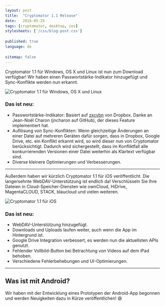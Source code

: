 ```yaml
---
layout: post
title:  "Cryptomator 1.1 Release"
date:   2016-05-25
tags: [cryptomator, desktop, ios]
stylesheets: ['/css/blog-post.css']

published: true
language: de

sitemap: false
---
```

Cryptomator 1.1 für Windows, OS X und Linux ist nun zum Download verfügbar! Wir haben einen Passwortstärke-Indikator hinzugefügt und Sync-Konflikte werden nun erkannt.

<img class="img-responsive center-block" src="/img/blog/Cryptomator%201-1.png" srcset="/img/blog/Cryptomator%201-1.png 1x, /img/blog/Cryptomator%201-1@2x.png 2x" alt="Cryptomator 1.1 für Windows, OS X und Linux" />

### Das ist neu:
- Passwortstärke-Indikator: Basiert auf <a href="https://blogs.dropbox.com/tech/2012/04/zxcvbn-realistic-password-strength-estimation/" target="_blank">zxcvbn</a> von Dropbox. Danke an Jean-Noël Charon (jncharon auf GitHub), der dieses Feature implementiert hat.
- Auflösung von Sync-Konflikten: Wenn gleichzeitige Änderungen an einer Datei auf mehreren Geräten dafür sorgen, dass in Dropbox, Google Drive, etc. ein Konflikt erkannt wird, so wird dieser nun von Cryptomator berücksichtigt. Dadurch wird sichergestellt, dass im Konfliktfall alle konkurrierenden Versionen einer Datei weiterhin als Klartext verfügbar sind.
- Diverse kleinere Optimierungen und Verbesserungen.

<hr/>

Außerdem haben wir kürzlich Cryptomator 1.1 für iOS veröffentlicht. Die langersehnte WebDAV-Unterstützung ist endlich da! Verschlüsseln Sie Ihre Dateien in Cloud-Speicher-Diensten wie ownCloud, HiDrive, MagentaCLOUD, STACK, blaucloud und vielen weiteren.

<img class="img-responsive center-block" src="/img/blog/Cryptomator%201-1%20for%20iOS.png" srcset="/img/blog/Cryptomator%201-1%20for%20iOS.png 1x, /img/blog/Cryptomator%201-1%20for%20iOS@2x.png 2x" alt="Cryptomator 1.1 für iOS" />

### Das ist neu:
- WebDAV-Unterstützung hinzugefügt.
- Downloads und Uploads laufen weiter, auch wenn die App im Hintergrund ist.
- Google Drive Integration verbessert, es werden nun die aktuellsten APIs genutzt.
- Fehlender Vollbild-Button bei Betrachtung von Videos auf dem iPad behoben.
- Verschiedene Fehlerbehebungen und UI-Optimierungen.

<hr/>

## Was ist mit Android?
Wir haben mit der Entwicklung eines Prototypen der Android-App begonnen und werden Neuigkeiten dazu in Kürze veröffentlichen! :smile:
